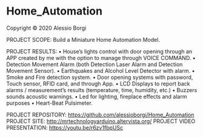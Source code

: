 # Home_Automation

Copyright © 2020 Alessio Borgi

PROJECT SCOPE: Build a Miniature Home Automation Model.

PROJECT RESULTS:
• House’s lights control with door opening through an APP created by me with the option to manage through VOICE COMMAND.
• Detection Movement Alarm (both Detection Laser Alarm and Detection Movement Sensor).
• Earthquakes and Alcohol Level Detector with alarm.
• Smoke and Fire detection system.
• Door opening systems with password, Touch sensor, RFID card, and through App.
• LCD Displays to report back alarms / measurement’s results (temperature, time, humidity, etc.)
• Buzzers sounds acoustic warnings.
• Led for lighting, fireplace effects and alarm purposes 
• Heart-Beat Pulsimeter.

PROJECT REPOSITORY: https://github.com/alessioborgi/Home_Automation
PROJECT SITE: http://mrtechnologyarduino.altervista.org/
PROJECT VIDEO PRESENTATION: https://youtu.be/r6zv1fbpUSc
